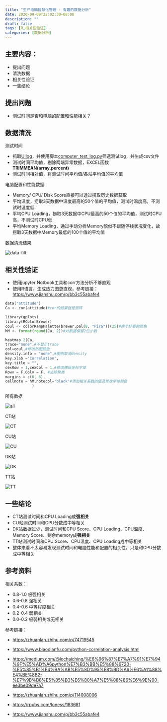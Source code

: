 ```yaml
---
title: "生产电脑智慧化管理 - 有趣的数据分析"
date: 2020-09-09T22:02:30+08:00
description: ""
draft: false
tags: [R,相关性验证]
categories: [数据分析]
---
```

主要内容：
---
- 提出问题
- 清洗数据
- 相关性验证
- 一些结论

<!--more-->

提出问题
---

- 测试时间是否和电脑的配置和性能相关？

数据清洗
---

测试时间

- 抓取[UIlog](https://github.com/Charles-Miao/blog/blob/master/static/Test-Time-Analysis/raw-data/log.7z)，并使用脚本[computer_test_log.py](https://github.com/Charles-Miao/blog/blob/master/static/Test-Time-Analysis/computer_test_log.py)筛选测试log，并生成csv文件
- 测试时间平均值，剔除两端异常数据，EXCEL函数**TRIMMEAN(array,percent)**
- 测试时间相对值，将测试时间平均值/各站平均值的平均值

电脑配置和性能数据

- Memory/ CPU/ Disk Score直接可以透过捞取历史数据获取
- 平均温度，捞取3天数据中温度最高的50个值的平均值，测试时温度高，不测试时温度低
- 平均CPU Loading，捞取3天数据中CPU最高的50个值的平均值，测试时CPU高，不测试时CPU低
- 平均Memory Loading，通过手动分析Memory貌似不跟随停线状况变化，故捞取3天数据中Memory最低的100个值的平均值

数据清洗结果

![data-filt](https://github.com/Charles-Miao/blog/blob/master/static/Test-Time-Analysis/data_filt.PNG?raw=true)

相关性验证
---

- 使用jupyter Notbook工具和corr方法分析不够直观
- 使用R语言，生成热力图更直观，参考链接：https://www.jianshu.com/p/bb3c55abafe4

```python
data("attitude")
Ca <- cor(attitude)#cor的结果就是矩阵

library(gplots)
library(RColorBrewer)
coul <- colorRampPalette(brewer.pal(8, "PiYG"))(25)#换个好看的颜色
hM <- format(round(Ca, 2))#对数据保留2位小数

heatmap.2(Ca,
trace="none",#不显示trace
col=coul,#修改热图颜色
density.info = "none",#图例取消density
key.xlab ='Correlation',
key.title = "",
cexRow = 1,cexCol = 1,#修改横纵坐标字体
Rowv = F,Colv = F, #去除聚类
margins = c(6, 6),
cellnote = hM,notecol='black'#添加相关系数的值及修改字体颜色
            )
```

所有数据

![all](https://github.com/Charles-Miao/blog/blob/master/static/Test-Time-Analysis/analysis/ALL.png?raw=true)

CT站

![CT](https://github.com/Charles-Miao/blog/blob/master/static/Test-Time-Analysis/analysis/CT.png?raw=true)

CU站

![CU](https://github.com/Charles-Miao/blog/blob/master/static/Test-Time-Analysis/analysis/CU.png?raw=true)

DK站

![DK](https://github.com/Charles-Miao/blog/blob/master/static/Test-Time-Analysis/analysis/DK.png?raw=true)

TT站

![TT](https://github.com/Charles-Miao/blog/blob/master/static/Test-Time-Analysis/analysis/TT.png?raw=true)

一些结论
---

- CT站测试时间和CPU Loading成**强相关**
- CU站测试时间和CPU分数成中等相关
- DK站数据过少，测试时间和CPU Score、CPU Loading、CPU温度、Memory Score、剩余memory成**强相关**
- TT站测试时间和CPU Score、CPU温度、CPU Loading成中等相关
- 整体来看不太容易发现测试时间和电脑性能和配置的相关性，只是和CPU分数成中等相关



参考资料
---

相关系数：

- 0.8-1.0 极强相关
- 0.6-0.8 强相关
- 0.4-0.6 中等程度相关
- 0.2-0.4 弱相关
- 0.0-0.2 极弱相关或无相关 

参考链接：

- https://zhuanlan.zhihu.com/p/74719545

- https://www.biaodianfu.com/python-correlation-analysis.html
- https://medium.com/@lochaiching/%E6%96%87%E7%A7%91%E7%94%9F%E5%AD%A6python%E7%B3%BB%E5%88%9720-%E5%85%B1%E4%BA%AB%E5%8D%95%E8%BD%A6%E6%A1%88%E4%BE%8B2-%E7%9B%B8%E5%85%B3%E6%80%A7%E5%88%86%E6%9E%90-ee3be09de7a7

- https://zhuanlan.zhihu.com/p/114008006
- https://rpubs.com/loness/183681
- https://www.jianshu.com/p/bb3c55abafe4